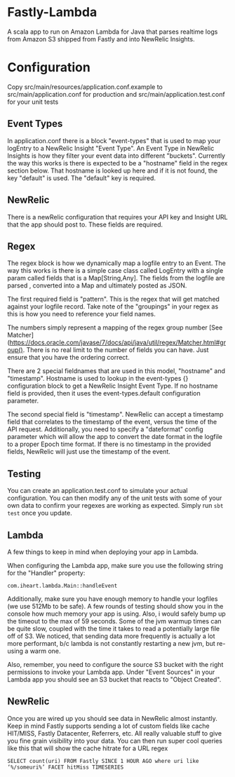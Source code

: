 # Fastly-Lambda 

A scala app to run on Amazon Lambda for Java that parses realtime logs from Amazon S3 shipped from Fastly and into NewRelic Insights.

# Configuration 

Copy src/main/resources/application.conf.example to src/main/application.conf for production and src/main/application.test.conf for your unit tests

## Event Types

 In application.conf there is a block "event-types" that is used to map your logEntry to a NewRelic Insight "Event Type".  An Event Type in NewRelic Insights is how they filter your event data into different "buckets".  Currently the way this works is there is expected to be a "hostname" field in the regex section below.  That hostname is looked up here and if it is not found, the key "default" is used.  The "default" key is required.
 
## NewRelic 

There is a newRelic configuration that requires your API key and Insight URL that the app should post to.  These fields are required.

## Regex 

The regex block is how we dynamically map a logfile entry to an Event.  The way this works is there is a simple case class called LogEntry with a single param called fields that is a Map[String,Any].  The fields from the logfile are parsed , converted into a Map and ultimately posted as JSON.  

The first required field is "pattern".  This is the regex that will get matched against your logfile record.  Take note of the "groupings" in your regex as this is how you need to reference your field names.

The numbers simply represent a mapping of the regex group number [See Matcher](https://docs.oracle.com/javase/7/docs/api/java/util/regex/Matcher.html#group().  There is no real limit to the number of fields you can have.  Just ensure that you have the ordering correct.

There are 2 special fieldnames that are used in this model, "hostname" and "timestamp".   Hostname is used to lookup in the event-types {} configuration block to get a NewRelic Insight Event Type.  If no hostname field is provided, then it uses the event-types.default configuration parameter.

The second special field is "timestamp".  NewRelic can accept a timestamp field that correlates to the timestamp of the event, versus the time of the API request.  Additionally, you need to specify a "dateformat" config parameter which will allow the app to convert the date format in the logfile to a proper Epoch time format. If there is no timestamp in the provided fields, NewRelic will just use the timestamp of the event.

## Testing

You can create an application.test.conf to simulate your actual configuration.  You can then modify any of the unit tests with some of your own data to confirm your regexes are working as expected.  Simply run `sbt test` once you update.  

## Lambda 

A few things to keep in mind when deploying your app in Lambda.  

When configuring the Lambda app, make sure you use the following string for the "Handler" property:

    com.iheart.lambda.Main::handleEvent
    
Additionally, make sure you have enough memory to handle your logfiles (we use 512Mb to be safe).  A few rounds of testing should show you in the console how much memory your app is using.  Also, i would safely bump up the timeout to the max of 59 seconds.  Some of the jvm warmup times can be quite slow, coupled with the time it takes to read a potentially large file off of S3.  We noticed, that sending data more frequently is actually a lot more performant, b/c lambda is not constantly restarting a new jvm, but re-using a warm one.    

Also, remember, you need to configure the source S3 bucket with the right permissions to invoke your Lambda app.  Under "Event Sources" in your Lambda app you should see an S3 bucket that reacts to "Object Created".

## NewRelic
Once you are wired up you should see data in NewRelic almost instantly.  Keep in mind Fastly supports sending a lot of custom fields like cache HIT/MISS, Fastly Datacenter, Referrers, etc.  All really valuable stuff to give you fine grain visibility into your data.  You can then run super cool queries like this that will show the cache hitrate for a URL regex

    SELECT count(uri) FROM Fastly SINCE 1 HOUR AGO where uri like ‘%/someuri%’ FACET hitMiss TIMESERIES